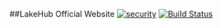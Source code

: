 ##LakeHub Official Website
[![security](https://hakiri.io/github/lakehub/officialsite/master.svg)](https://hakiri.io/github/lakehub/officialsite/master)
[![Build Status](https://travis-ci.org/lakehubdev/officialsite.svg?branch=master)](https://travis-ci.org/lakehubdev/officialsite)

